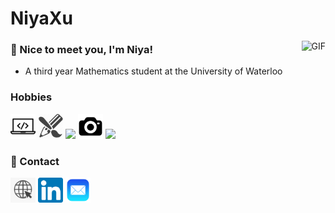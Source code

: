 # NiyaXu

<img alt="GIF" align="right" height="370px" src="assets/gifs/kittygif.gif"/>

### 🐹 Nice to meet you, I'm Niya!
- A third year Mathematics student at the University of Waterloo

### Hobbies
<img src="assets/images/codingicon.png" height="40px">
<img src="assets/images/drawingicon.png" height="40px">
<img src="assets/images/gamingicon.png" height="40px">
<img src="assets/images/cameraicon.png" height="40px">
<img src="assets/images/netflixicon.png" height="40px">

### 💌 Contact
<a href="https://kneeya.github.io/" target="_blank"><img src="assets/images/websitelogo.png" height="40px"></a> 
<a href="https://www.linkedin.com/in/niya-xu/" target="_blank"><img src="assets/images/linkedin.png" height="40px"></a> 
<a href="mailto:nyxu@uwaterloo.ca" target="_blank"><img src="assets/images/maillogo.png" height="40px"></a> 